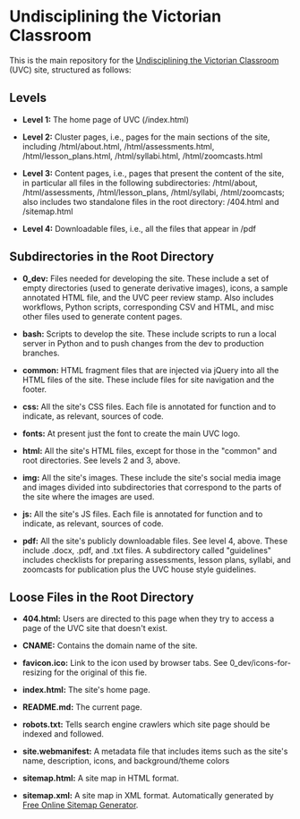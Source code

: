 # Undisciplining the Victorian Classroom

This is the main repository for the [Undisciplining the Victorian Classroom](https://undiscipliningvc.org/) (UVC) site, structured as follows:

## Levels
* **Level 1:** The home page of UVC (/index.html)

* **Level 2:** Cluster pages, i.e., pages for the main sections of the site, including /html/about.html, /html/assessments.html, /html/lesson_plans.html, /html/syllabi.html, /html/zoomcasts.html

* **Level 3:** Content pages, i.e., pages that present the content of the site, in particular all files in the following subdirectories: /html/about, /html/assessments, /html/lesson_plans, /html/syllabi, /html/zoomcasts; also includes two standalone files in the root directory: /404.html and /sitemap.html

* **Level 4:** Downloadable files, i.e., all the files that appear in /pdf

## Subdirectories in the Root Directory
* **0_dev:** Files needed for developing the site. These include a set of empty directories (used to generate derivative images), icons, a sample annotated HTML file, and the UVC peer review stamp. Also includes workflows, Python scripts, corresponding CSV and HTML, and misc other files used to  generate content pages.

* **bash:** Scripts to develop the site. These include scripts to run a local server in Python and to push changes from the dev to production branches.

* **common:** HTML fragment files that are injected via jQuery into all the HTML files of the site. These include files for site navigation and the footer.

* **css:** All the site's CSS files. Each file is annotated for function and to indicate, as relevant, sources of code.

* **fonts:** At present just the font to create the main UVC logo.

* **html:** All the site's HTML files, except for those in the "common" and root directories. See levels 2 and 3, above.

* **img:** All the site's images. These include the site's social media image and images divided into subdirectories that correspond to the parts of the site where the images are used.

* **js:** All the site's JS files. Each file is annotated for function and to indicate, as relevant, sources of code.

* **pdf:** All the site's publicly downloadable files. See level 4, above. These include .docx, .pdf, and .txt files. A subdirectory called "guidelines" includes checklists for preparing assessments, lesson plans, syllabi, and zoomcasts for publication plus the UVC house style guidelines.

## Loose Files in the Root Directory
* **404.html:** Users are directed to this page when they try to access a page of the UVC site that doesn't exist.

* **CNAME:** Contains the domain name of the site.

* **favicon.ico:** Link to the icon used by browser tabs. See 0_dev/icons-for-resizing for the original of this fie.

* **index.html:** The site's home page.

* **README.md:** The current page.

* **robots.txt:** Tells search engine crawlers which site page should be indexed and followed.

* **site.webmanifest:** A metadata file that includes items such as the site's name, description, icons, and background/theme colors

* **sitemap.html:** A site map in HTML format.

* **sitemap.xml:** A site map in XML format. Automatically generated by [Free Online Sitemap Generator](www.xml-sitemaps.com).